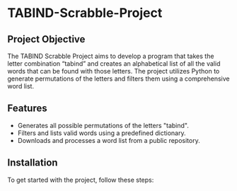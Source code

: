 # TABIND-Scrabble-Project

## Project Objective
The TABIND Scrabble Project aims to develop a program that takes the letter combination “tabind” and creates an alphabetical list of all the valid words that can be found with those letters. The project utilizes Python to generate permutations of the letters and filters them using a comprehensive word list.

## Features
- Generates all possible permutations of the letters "tabind".
- Filters and lists valid words using a predefined dictionary.
- Downloads and processes a word list from a public repository.

## Installation
To get started with the project, follow these steps:

